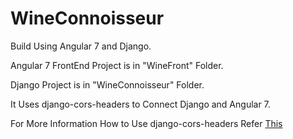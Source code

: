 # WineConnoisseur
Build Using Angular 7 and Django.

Angular 7 FrontEnd Project is in "WineFront" Folder.

Django Project is in "WineConnoisseur" Folder.

It Uses django-cors-headers to Connect Django and Angular 7.

For More Information How to Use django-cors-headers Refer <a href="https://www.techiediaries.com/django-cors/">This</a> 

